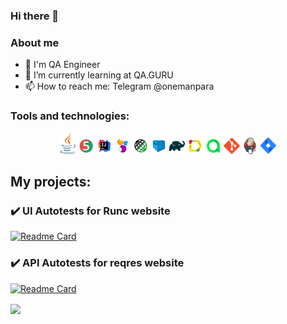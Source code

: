 ### Hi there 👋

### About me

- 💼 I'm QA Engineer
- 🌱 I’m currently learning at QA.GURU
- 📫 How to reach me: Telegram @onemanpara

### Tools and technologies:
<p  align="center">
  <code><img width="5%" title="Java" src="./images/icons/java-logo.svg"></code>
  <code><img width="5%" title="JUnit5" src="./images/icons/junit5-logo.svg"></code>
  <code><img width="5%" title="IntelliJ IDEA" src="./images/icons/IDEA-logo.svg"></code>
  <code><img width="5%" title="Selenide" src="./images/icons/selenide-logo.svg"></code>
  <code><img width="5%" title="REST-Assured" src="./images/icons/rest-assured-logo.svg"></code>
  <code><img width="5%" title="Selenoid" src="./images/icons/selenoid-logo.svg"></code>
  <code><img width="5%" title="Gradle" src="./images/icons/gradle-logo.svg"></code>
  <code><img width="5%" title="Allure Report" src="./images/icons/allure-Report-logo.svg"></code>
  <code><img width="5%" title="Allure TestOps" src="./images/icons/allure-ee-logo.svg"></code>
  <code><img width="5%" title="Github" src="./images/icons/git-logo.svg"></code>
  <code><img width="5%" title="Jenkins" src="./images/icons/jenkins-logo.svg"></code>
  <code><img width="5%" title="Jira" src="./images/icons/jira-logo.svg"></code>
</p>

## My projects:
### :heavy_check_mark: UI Autotests for Runc website
[![Readme Card](https://github-readme-stats.vercel.app/api/pin/?username=onemanpara&repo=runc_demo)](https://github.com/onemanpara/runc_demo)

### :heavy_check_mark: API Autotests for reqres website
[![Readme Card](https://github-readme-stats.vercel.app/api/pin/?username=onemanpara&repo=apiPartOfDiplom)](https://github.com/onemanpara/apiPartOfDiplom)

<a href="https://github.com/onemanpara/"><img align="center" src="https://github-readme-stats.vercel.app/api?username=onemanpara&show_icons=true&include_all_commits=true&theme=buefy&hide_border=true"/></a>
